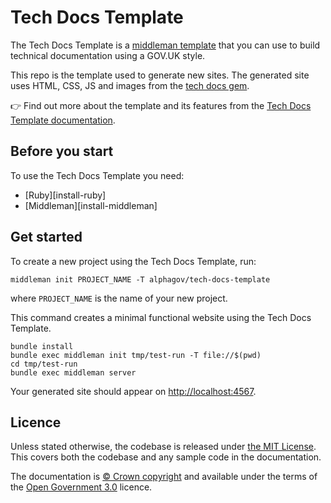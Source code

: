 # Tech Docs Template

The Tech Docs Template is a [middleman template][mmt] that
you can use to build technical documentation using a GOV.UK style.

This repo is the template used to generate new sites. The generated site uses HTML, CSS, JS and images from the [tech docs gem](https://github.com/alphagov/tech-docs-gem).

👉 Find out more about the template and its features from the [Tech Docs Template documentation][tdt-docs].

## Before you start

To use the Tech Docs Template you need:

- [Ruby][install-ruby]
- [Middleman][install-middleman]

## Get started

To create a new project using the Tech Docs Template, run:

```
middleman init PROJECT_NAME -T alphagov/tech-docs-template
```

where `PROJECT_NAME` is the name of your new project.

This command creates a minimal functional website using the Tech Docs Template.

```
bundle install
bundle exec middleman init tmp/test-run -T file://$(pwd)
cd tmp/test-run
bundle exec middleman server
```

Your generated site should appear on <http://localhost:4567>.


## Licence

Unless stated otherwise, the codebase is released under [the MIT License][mit].
This covers both the codebase and any sample code in the documentation.

The documentation is [© Crown copyright][copyright] and available under the terms of the [Open Government 3.0][ogl] licence.

[mit]: LICENCE
[copyright]: http://www.nationalarchives.gov.uk/information-management/re-using-public-sector-information/uk-government-licensing-framework/crown-copyright/
[ogl]: http://www.nationalarchives.gov.uk/doc/open-government-licence/version/3/
[mmt]: https://middlemanapp.com/advanced/project_templates/
[tdt-docs]: https://tdt-documentation.london.cloudapps.digital
